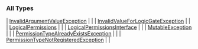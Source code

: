 

### All Types

| [InvalidArgumentValueException](../-invalid-argument-value-exception/index.md) |  |
| [InvalidValueForLogicGateException](../-invalid-value-for-logic-gate-exception/index.md) |  |
| [LogicalPermissions](../-logical-permissions/index.md) |  |
| [LogicalPermissionsInterface](../-logical-permissions-interface/index.md) |  |
| [MutableException](../-mutable-exception/index.md) |  |
| [PermissionTypeAlreadyExistsException](../-permission-type-already-exists-exception/index.md) |  |
| [PermissionTypeNotRegisteredException](../-permission-type-not-registered-exception/index.md) |  |

